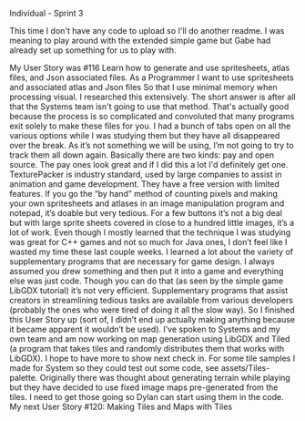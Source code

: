 Individual - Sprint 3

This time I don't have any code to upload so I'll do another readme.
I was meaning to play around with the extended simple game but Gabe had already set up something for us to play with.

My User Story was #116 Learn how to generate and use spritesheets, atlas files, and Json associated files.
As a Programmer I want to use spritesheets and associated atlas and Json files So that I use minimal memory when processing visual.
I researched this extensively. The short answer is after all that the Systems team isn't going to use that method.
That's actually good because the process is so complicated and convoluted that many programs exit solely to make these files for you.
I had a bunch of tabs open on all the various options while I was studying them but they have all disappeared over the break. As it’s not something we will be using, I’m not going to try to track them all down again.
Basically there are two kinds: pay and open source. The pay ones look great and if I did this a lot I'd definitely get one.
TexturePacker is industry standard, used by large companies to assist in animation and game development. They have a free version with limited features.
If you go the “by hand” method of counting pixels and making your own spritesheets and atlases in an image manipulation program and notepad, it’s doable but very tedious. For a few buttons it’s not a big deal but with large sprite sheets covered in close to a hundred little images, it’s a lot of work.
Even though I mostly learned that the technique I was studying was great for C++ games and not so much for Java ones, I don’t feel like I wasted my time these last couple weeks. I learned a lot about the variety of supplementary programs that are necessary for game design. I always assumed you drew something and then put it into a game and everything else was just code. Though you can do that (as seen by the simple game LibGDX tutorial) it’s not very efficient. Supplementary programs that assist creators in streamlining tedious tasks are available from various developers (probably the ones who were tired of doing it all the slow way).
So I finished this User Story up (sort of, I didn’t end up actually making anything because it became apparent it wouldn’t be used). I’ve spoken to Systems and my own team and am now working on map generation using LibGDX and Tiled (a program that takes tiles and randomly distributes them that works with LibGDX). I hope to have more to show next check in.
For some tile samples I made for System so they could test out some code, see assets/Tiles-palette. Originally there was thought about generating terrain while playing but they have decided to use fixed image maps pre-generated from the tiles. I need to get those going so Dylan can start using them in the code.
My next User Story #120: Making Tiles and Maps with Tiles
